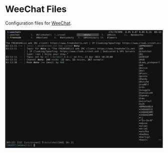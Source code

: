 # WeeChat Files

Configuration files for [WeeChat](https://weechat.org).

![WeeChat Screenshot](weechat.png)
